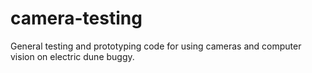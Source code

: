 # camera-testing

General testing and prototyping code for using cameras and computer vision on electric dune buggy.

